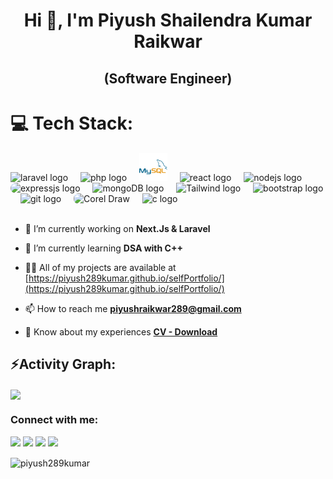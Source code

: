 <h1 align="center">Hi 👋, I'm Piyush Shailendra Kumar Raikwar</h1>
<h2 align="center">(Software Engineer)</h2>

# 💻 Tech Stack:

<div align="left">
  <img src="https://www.peanutsquare.com/wp-content/uploads/2024/04/Laravel-3.png" height="30" alt="laravel logo"  />
  <img width="12" />
  <!-- <img src="https://batisteo.gallerycdn.vsassets.io/extensions/batisteo/vscode-django/1.15.0/1703694028504/Microsoft.VisualStudio.Services.Icons.Default" height="30" alt="django logo"  />
  <img width="12" /> -->
  <img src="https://cdn.jsdelivr.net/gh/devicons/devicon/icons/php/php-original.svg" height="30" alt="php logo"  />
  <img width="12" />
  <img src="https://raw.githubusercontent.com/devicons/devicon/master/icons/mysql/mysql-original-wordmark.svg" height="45" alt="mysql logo"  />
  <img width="12" />
  <img src="https://cdn.jsdelivr.net/gh/devicons/devicon/icons/react/react-original.svg" height="30" alt="react logo"/>
  <img width="12"/>
  <img src="https://cibadress.com/app/project.dev/admin/upload_media/users_profiles_picture/22_Apr_2024_04_07_14pm_png-transparent-green-grass-nodejs-javascript-react-mean-angularjs-logo-symbol-removebg-preview.png" height="30" alt="nodejs logo"/>
  <img width="12"/>
  <img src="https://cdn.hashnode.com/res/hashnode/image/upload/v1675637255386/f3a9a38b-116d-4b35-8f46-8d8abb78166f.png" height="30" alt="expressjs logo" style="border-radius:18px"/>
  <img width="12"/>
  <img src="https://cibadress.com/app/project.dev/admin/upload_media/users_profiles_picture/22_Apr_2024_04_10_14pm_pngwing.com.png" height="30" alt="mongoDB logo"/>
  <img width="12"/>
  <img src="https://upload.wikimedia.org/wikipedia/commons/thumb/d/d5/Tailwind_CSS_Logo.svg/768px-Tailwind_CSS_Logo.svg.png?20230715030042" height="26" alt="Tailwind logo"  />
  <img width="12" />
  <img src="https://cdn.jsdelivr.net/gh/devicons/devicon/icons/bootstrap/bootstrap-original.svg" height="30" alt="bootstrap logo"  />
  <img width="12" />  
  <img src="https://cdn.jsdelivr.net/gh/devicons/devicon/icons/git/git-original.svg" height="30" alt="git logo"  />
  <img width="12" />
  <img src="https://cdn3d.iconscout.com/3d/free/preview/free-corel-draw-9234644-7516869.png?f=webp&h=700" height="30" alt="Corel Draw" style='border-radius:8px' />
  <img width="12"/>
  <img src="https://cdn.jsdelivr.net/gh/devicons/devicon/icons/c/c-original.svg" height="30" alt="c logo"/>
  <img width="12" />
</div>
<br>



- 🔭 I’m currently working on **Next.Js & Laravel**

- 🌱 I’m currently learning **DSA with C++**

- 👨‍💻 All of my projects are available at [https://piyush289kumar.github.io/selfPortfolio/](https://piyush289kumar.github.io/selfPortfolio/)

- 📫 How to reach me **piyushraikwar289@gmail.com**

- 📄 Know about my experiences [**CV - Download**](https://piyush289kumar.github.io/selfPortfolio/Resume/Piyush_Shailendra_Kumar_Raikwar.pdf)

<h2>⚡Activity Graph:</h2>
<img align="center" src="https://github-readme-activity-graph.vercel.app/graph?username=Piyush289kumar&theme=default"/>


<h3 align="left">Connect with me:</h3>
<p align="center">
<div> <a href="https://www.linkedin.com/in/piyush-kumar-raikwar-800b7b1b3" target="_blank"><img src="https://img.shields.io/badge/LinkedIn-0077B5?style=for-the-badge&logo=linkedin&logoColor=white" target="_blank"></a>
<a href="https://github.com/Piyush289kumar" target="_blank"><img src="https://img.shields.io/badge/GitHub-100000?style=for-the-badge&logo=github&logoColor=white" target="_blank"></a>  
<a href="https://www.instagram.com/piyush_nqa" target="_blank"><img src="https://img.shields.io/badge/Instagram-E4405F?style=for-the-badge&logo=instagram&logoColor=white" target="_blank"></a>
<a href = "mailto:piyushraikwar289@gmail.com"><img src="https://img.shields.io/badge/-Gmail-%23333?style=for-the-badge&logo=gmail&logoColor=white" target="_blank"></a></p></div>
<p><img align="center" src="https://github-readme-stats.vercel.app/api/top-langs?username=piyush289kumar&show_icons=true&locale=en&layout=compact" alt="piyush289kumar" /></p>


